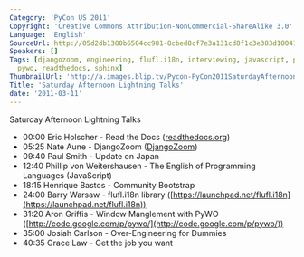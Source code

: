 ```yaml
---
Category: 'PyCon US 2011'
Copyright: 'Creative Commons Attribution-NonCommercial-ShareAlike 3.0'
Language: 'English'
SourceUrl: http://05d2db1380b6504cc981-8cbed8cf7e3a131cd8f1c3e383d10041.r93.cf2.rackcdn.com/pycon-us-2011/358_saturday-afternoon-lightning-talks.mp4
Speakers: []
Tags: [djangozoom, engineering, flufl.i18n, interviewing, javascript, pycon, pycon2011,
  pywo, readthedocs, sphinx]
ThumbnailUrl: 'http://a.images.blip.tv/Pycon-PyCon2011SaturdayAfternoonLightningTalks857.png'
Title: 'Saturday Afternoon Lightning Talks'
date: '2011-03-11'
---
```

Saturday Afternoon Lightning Talks

  * 00:00 Eric Holscher - Read the Docs ([readthedocs.org](http://readthedocs.org/)) 
  * 05:25 Nate Aune - DjangoZoom ([DjangoZoom](http://djangozoom.com/)) 
  * 09:40 Paul Smith - Update on Japan 
  * 12:40 Phillip von Weitershausen - The English of Programming Languages (JavaScript) 
  * 18:15 Henrique Bastos - Community Bootstrap 
  * 24:00 Barry Warsaw - flufl.i18n library ([https://launchpad.net/flufl.i18n](https://launchpad.net/flufl.i18n)) 
  * 31:20 Aron Griffis - Window Manglement with PyWO ([http://code.google.com/p/pywo/](http://code.google.com/p/pywo/)) 
  * 35:00 Josiah Carlson - Over-Engineering for Dummies 
  * 40:35 Grace Law - Get the job you want 
